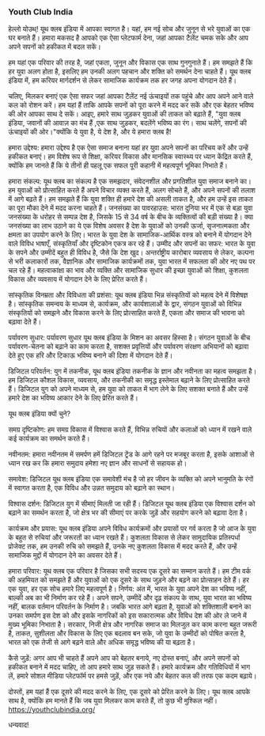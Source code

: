 ### Youth Club India

हेल्लो योउथ्! यूथ क्लब इंडिया में आपका स्वागत है। यहां, हम नई सोच और जुनून से भरे युवाओं का एक घर बनाते हैं। हमारा मकसद है आपको एक ऐसा प्लेटफार्म देना, जहां आपका टैलेंट चमक सके और आप अपने सपनों को हकीकत में बदल सकें।

हम यहां एक परिवार की तरह है, जहां एकता, जुनून और विकास एक साथ गुनगुनाते हैं। हम समझते हैं कि हर युवा अलग होता है, इसलिए हम उनकी अलग पहचान और शक्ति को समर्थन देना चाहते हैं। यूथ क्लब इंडिया में, हम करियर मार्गदर्शन से लेकर सामाजिक कार्यक्रम तक हर जगह अपना योगदान देते हैं।

चलिए, मिलकर बनाएं एक ऐसा सफर जहां आपका टैलेंट नई ऊंचाइयों तक पहुंचे और आप अपने आने वाले कल को रोशन करें। हम यहां हैं ताकि आपके सपनों को पूरा करने में मदद कर सकें और एक बेहतर भविष्य की ओर  आपका साथ दे सकें। आइए, हमारे साथ जुड़कर युवाओं की ताकत को बढ़ाते हैं,  "युवा क्लब इंडिया, जवानों की आवाज़ का मंच हैं ,एक साथ जुड़कर, बदलेंगे भविष्य का रंग।
साथ चलेंगे, सपनों की ऊंचाइयों की ओर।"क्योंकि ये युवा है, ये देश है, और ये हमारा क्लब है!

हमारा उद्देश्य:
हमारा उद्देश्य है एक ऐसा समाज बनाना यहां हर युवा अपने सपनों का परिचय करें और उन्हें हकीकत बनाएं। हम विशेष रूप से शिक्षा, करियर विकास और मानसिक स्वास्थ्य पर ध्यान केंद्रित करते हैं, क्योंकि हम जानते हैं कि ये तीनों ही पहलू एक सफल पूरी कहानी में महत्वपूर्ण भूमिका निभाते हैं। 

हमारा संकल्प:
यूथ क्लब का संकल्प है एक समझदार, संवेदनशील और प्रगतिशील युवा समाज बनाने का। हम युवाओं को प्रोत्साहित करते हैं अपने विचार व्यक्त करते हैं, अलग सोचते हैं, और अपने सपनों की तलाश में आगे बढ़ते हैं। हम समझते हैं कि युवा शक्ति ही हमारे देश की असली ताकत है, और हम उन्हें इस ताकत का पूरा मौका देने में मदद करना चाहते हैं।
जनसंख्या का पावरहाउस:
भारत दुनिया भर में एक से बड़ा युवा जनसंख्या के धरोहर से सम्पन्न देश है, जिसके 15 से 34 वर्ष के बीच के व्यक्तित्वों की बड़ी संख्या है। क्या जनसंख्या का लाभ उठाने का ये एक विशेष अवसर है देश के युवाओं को उनकी ऊर्जा, सृजनात्मकता और क्षमता का उपयोग करने के लिए। भारत के युवा देश के सामाजिक-आर्थिक वस्त्र को बनाने में योगदान देने वाले विविध भाषाएँ, संस्कृतियाँ और दृष्टिकोन एकत्र कर रहे हैं।
उम्मीद और सपनों का सफर:
भारत के युवा के सपने और उम्मीदें बहुत ही विविध है, जैसे कि देश खुद। अन्तर्राष्ट्रीय कारोबार व्यवसाय से लेकर, कल्पना से भरी कलाकारों तक, वैज्ञानिक और सामाजिक कार्यक्रमों तक, युवा भारत में सफलता की ओर नए पथ पर चल रहे हैं। महत्वाकांक्षा का भाव और व्यक्ति और सामाजिक सुधार की इच्छा युवाओं को शिक्षा, कुशलता  विकास और व्यवसाय में योगदान देने के लिए प्रेरित करते हैं।


सांस्कृतिक विनम्रता और विविधता की प्रशंसा:
यूथ क्लब इंडिया भिन्न संस्कृतियों को महत्व देने में विशेषज्ञ है। सांस्कृतिक समन्वय के माध्यम से, कार्यक्रम, और कार्यशालाओं के द्वार, संगठन युवाओं को विभिन्न संस्कृतियों को समझने और विकास करने के लिए प्रोत्साहित करते हैं, एकता और समाज की भावना को बढ़ावा देते हैं।

पर्यावरण सुधार:
 पर्यावरण सुधार यूथ क्लब इंडिया के मिशन का अवसर हिस्सा है। संगठन युवाओं के बीच पर्यावरण-चेतना को बढ़ाने का काम करता है, सशक्त प्रवृत्तियों और पर्यावरण संरक्षण अभियानों को बढ़ावा देते हुए एक हरि और टिकाऊ भविष्य बनाने की दिशा में योगदान देते हैं।

डिजिटल परिवर्तन:
युग में तकनीक, यूथ क्लब इंडिया तकनीक के ज्ञान और नवीनता का महत्व समझता है। हम डिजिटल कौशल विकास, व्यवसाय, और तकनीकी का समृद्ध इस्तेमाल बढ़ाने के लिए प्रोत्साहित करते हैं। डिजिटल युग को अपने माध्यम से, हम युवा को ताकत में भाग लेने के लिए सशक्त बनाते हैं और उन्हें हमारे देश का भविष्य आकार देने के लिए प्रेरित करते हैं।

यूथ क्लब इंडिया क्यों चुने?

समग्र दृष्टिकोण: हम समग्र विकास में विश्वास करते हैं, विभिन्न रुचियों और कलाओं को ध्यान में रखने वाले कई कार्यक्रम का समर्थन करते हैं।

नवीनतम: हमारा नवीनतम में समर्पण हमें डिजिटल ट्रेंड के आगे रहने पर मजबूर करता है, इसके आशाओं से ध्यान रख कर कि हमारा समुदाय हमेशा नए ज्ञान और साधनों से सहायक हो।

समावेश: डिजिटल यूथ क्लब इंडिया एक समावेशी मंच है जो हर जीवन के व्यक्ति को अपने भानुमति के रंगों में स्वागत करता है, एक विविध और उन्नत समुदाय को बढ़ाने का स्थान।

विश्वास दर्शन: डिजिटल युग में सीमाएं मिलती जा रही हैं। डिजिटल यूथ क्लब इंडिया एक विश्वास दर्शन को बढ़ाने का समर्थन करता है, जो क्षेत्र भर की सीमाएं पर करके जुड़ें और सहयोग करने को बढ़ावा देता है।

कार्यक्रम और प्रयास:
यूथ क्लब इंडिया अपने विविध कार्यक्रमों और प्रयासों पर गर्व करता है जो आज के युवा के बहुत से रुचियां और जरूरतों का ध्यान रखते हैं। कुशलता विकास से लेकर सामुदायिक प्रतिस्पर्धा प्रोजेक्ट तक, हम उनकी रुचि को समझते हैं, उनके नए कुशलता विकास में मदद करते हैं, और उन्हें सामाजिक मुद्दों में योगदान देने का अवसर देते हैं।



हमारा परिवार:
यूथ क्लब एक परिवार है जिसका सभी सदस्य एक दूसरे का सम्मान करते हैं। हम टीम वर्क की अहमियत को समझते हैं और युवाओं को एक दूसरे के साथ जुड़ने और बढ़ने का प्रोत्साहन देते हैं। हर एक युवा, हर एक सोच हमारे लिए महत्वपूर्ण है।
निर्णय:
अंत में, भारत के युवा अपने देश का भविष्य नहीं, बाल्की अब का भी निर्माण कर रहे हैं। अपने सपने, उम्मीदें और दृढ़ संकल्प के साथ, युवा भारत का भविष्य नहीं, बालक वर्तमान परिवर्तन के निर्माण है। जबकि भारत आगे बढ़ता है, युवाओं को शक्तिशाली बनाने का उनका समर्पण इस देश को और इसके नागरिकों को इस सकारात्मक और विविध देश की ओर ले जाने में मुख्य भूमिका निभाता है। सरकार, निजी क्षेत्र और नागरिक समाज का मिलजुल कर काम करना बहुत जरूरी है, ताकत, सुशीलता और विकास के लिए एक बदलाव बन सके, जो युवा के उम्मीदों को पोषित करता है, भारत को एक तेजी से आगे बढ़ने वाले और अधिक समृद्ध भविष्य की या बढ़ता है।

कैसे जुड़ें:
अगर आप भी चाहते हैं अपने आप को बेहतर बनाये, नए दोस्त बनाएं, और अपने सपनों को हकीकत बनाने में मदद चाहिए, तो आप हमारे साथ जुड़ सकते हैं। हमारे कार्यक्रम और गतिविधियों में भाग लें, हमारे सोशल मीडिया प्लेटफॉर्म पर हमसे जुड़ें, और एक नये और बेहतर कल की तरफ एक कदम बढ़ाये।

दोस्तों, हम यहां हैं एक दूसरे की मदद करने के लिए, एक दूसरे को प्रेरित करने के लिए। यूथ क्लब आपके साथ है, क्योंकि हम मानते हैं कि जब युवा मिलकर काम करते हैं, तो कुछ भी मुश्किल नहीं।https://youthclubindia.org/


धन्यवाद!


<!--
**YouthClubIndia/YouthClubIndia** is a ✨ _special_ ✨ repository because its `README.md` (this file) appears on your GitHub profile.

Here are some ideas to get you started:

- 🔭 I’m currently working on ...
- 🌱 I’m currently learning ...
- 👯 I’m looking to collaborate on ...
- 🤔 I’m looking for help with ...
- 💬 Ask me about ...
- 📫 How to reach me: ...
- 😄 Pronouns: ...
- ⚡ Fun fact: ...
-->
